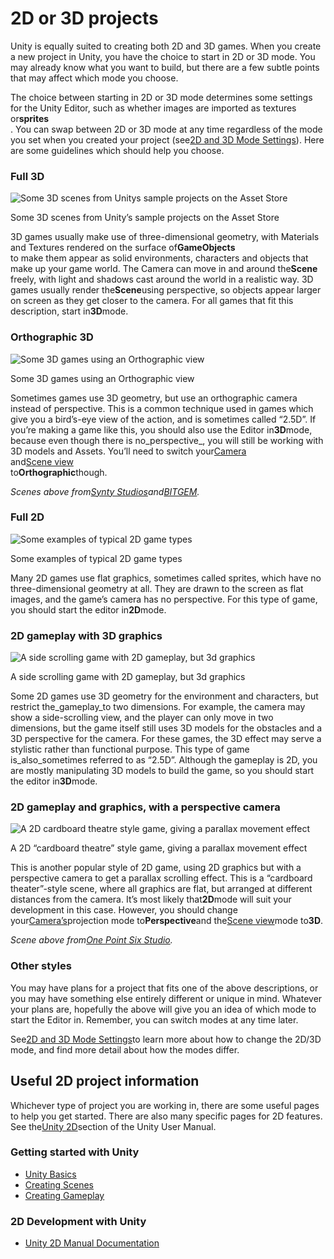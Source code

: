 # 2D or 3D projects

Unity is equally suited to creating both 2D and 3D games. When you create a new project in Unity, you have the choice to start in 2D or 3D mode. You may already know what you want to build, but there are a few subtle points that may affect which mode you choose.

The choice between starting in 2D or 3D mode determines some settings for the Unity Editor, such as whether images are imported as textures or**sprites**  
. You can swap between 2D or 3D mode at any time regardless of the mode you set when you created your project \(see[2D and 3D Mode Settings](https://docs.unity3d.com/2019.2/Documentation/Manual/2DAnd3DModeSettings.html)\). Here are some guidelines which should help you choose.

### Full 3D

![](https://docs.unity3d.com/2019.2/Documentation/uploads/Main/3dGames.jpg "Some 3D scenes from Unitys sample projects on the Asset Store")

Some 3D scenes from Unity’s sample projects on the Asset Store

3D games usually make use of three-dimensional geometry, with Materials and Textures rendered on the surface of**GameObjects**  
to make them appear as solid environments, characters and objects that make up your game world. The Camera can move in and around the**Scene**  
freely, with light and shadows cast around the world in a realistic way. 3D games usually render the**Scene**using perspective, so objects appear larger on screen as they get closer to the camera. For all games that fit this description, start in**3D**mode.

### Orthographic 3D

![](https://docs.unity3d.com/2019.2/Documentation/uploads/Main/3dOrthographicGames.jpg "Some 3D games using an Orthographic view")

Some 3D games using an Orthographic view

Sometimes games use 3D geometry, but use an orthographic camera instead of perspective. This is a common technique used in games which give you a bird’s-eye view of the action, and is sometimes called “2.5D”. If you’re making a game like this, you should also use the Editor in**3D**mode, because even though there is no_perspective_, you will still be working with 3D models and Assets. You’ll need to switch your[Camera](https://docs.unity3d.com/2019.2/Documentation/Manual/CamerasOverview.html)  
and[Scene view](https://docs.unity3d.com/2019.2/Documentation/Manual/SceneViewNavigation.html)  
to**Orthographic**though.

_Scenes above from_[_Synty Studios_](https://www.assetstore.unity3d.com/en/#!/publisher/5217)_and_[_BITGEM_](https://www.assetstore.unity3d.com/en/#!/publisher/1299)_._

### Full 2D

![](https://docs.unity3d.com/2019.2/Documentation/uploads/Main/2dGames.jpg "Some examples of typical 2D game types")

Some examples of typical 2D game types

Many 2D games use flat graphics, sometimes called sprites, which have no three-dimensional geometry at all. They are drawn to the screen as flat images, and the game’s camera has no perspective. For this type of game, you should start the editor in**2D**mode.

### 2D gameplay with 3D graphics

![](https://docs.unity3d.com/2019.2/Documentation/uploads/Main/2dGame3dSceneSideScroll.jpg "A side scrolling game with 2D gameplay, but 3d graphics")

A side scrolling game with 2D gameplay, but 3d graphics

Some 2D games use 3D geometry for the environment and characters, but restrict the_gameplay_to two dimensions. For example, the camera may show a side-scrolling view, and the player can only move in two dimensions, but the game itself still uses 3D models for the obstacles and a 3D perspective for the camera. For these games, the 3D effect may serve a stylistic rather than functional purpose. This type of game is_also_sometimes referred to as “2.5D”. Although the gameplay is 2D, you are mostly manipulating 3D models to build the game, so you should start the editor in**3D**mode.

### 2D gameplay and graphics, with a perspective camera

![](https://docs.unity3d.com/2019.2/Documentation/uploads/Main/2dParallaxScroller.jpg "A 2D cardboard theatre style game, giving a parallax movement effect")

A 2D “cardboard theatre” style game, giving a parallax movement effect

This is another popular style of 2D game, using 2D graphics but with a perspective camera to get a parallax scrolling effect. This is a “cardboard theater”-style scene, where all graphics are flat, but arranged at different distances from the camera. It’s most likely that**2D**mode will suit your development in this case. However, you should change your[Camera’s](https://docs.unity3d.com/2019.2/Documentation/Manual/CamerasOverview.html)projection mode to**Perspective**and the[Scene view](https://docs.unity3d.com/2019.2/Documentation/Manual/SceneViewNavigation.html)mode to**3D**.

_Scene above from_[_One Point Six Studio_](https://www.assetstore.unity3d.com/en/#!/publisher/8138)_._

### Other styles

You may have plans for a project that fits one of the above descriptions, or you may have something else entirely different or unique in mind. Whatever your plans are, hopefully the above will give you an idea of which mode to start the Editor in. Remember, you can switch modes at any time later.

See[2D and 3D Mode Settings](https://docs.unity3d.com/2019.2/Documentation/Manual/2DAnd3DModeSettings.html)to learn more about how to change the 2D/3D mode, and find more detail about how the modes differ.

## Useful 2D project information

Whichever type of project you are working in, there are some useful pages to help you get started. There are also many specific pages for 2D features. See the[Unity 2D](https://docs.unity3d.com/2019.2/Documentation/Manual/Unity2D.html)section of the Unity User Manual.

### Getting started with Unity

* [Unity Basics](https://docs.unity3d.com/2019.2/Documentation/Manual/UnityBasics.html)
* [Creating Scenes](https://docs.unity3d.com/2019.2/Documentation/Manual/CreatingScenes.html)
* [Creating Gameplay](https://docs.unity3d.com/2019.2/Documentation/Manual/CreatingGameplay.html)

### 2D Development with Unity

* [Unity 2D Manual Documentation](https://docs.unity3d.com/2019.2/Documentation/Manual/Unity2D.html)



